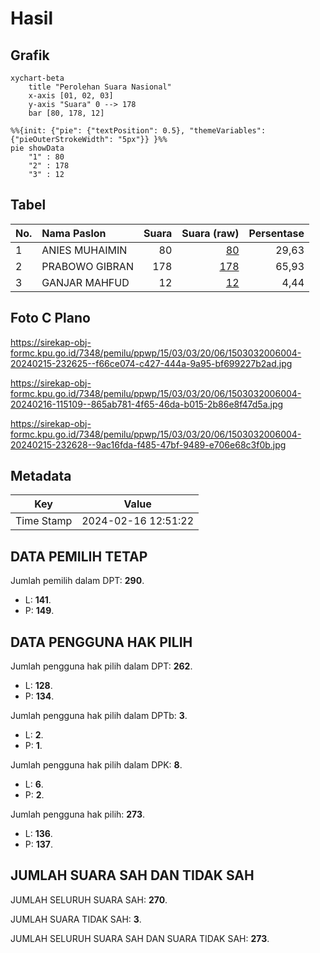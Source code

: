 # Hasil

## Grafik

```mermaid
xychart-beta
    title "Perolehan Suara Nasional"
    x-axis [01, 02, 03]
    y-axis "Suara" 0 --> 178
    bar [80, 178, 12]
```

```mermaid
%%{init: {"pie": {"textPosition": 0.5}, "themeVariables": {"pieOuterStrokeWidth": "5px"}} }%%
pie showData
    "1" : 80
    "2" : 178
    "3" : 12
```

## Tabel

| No. | Nama Paslon    | Suara | Suara (raw) | Persentase |
|:--- |:-------------- | -----:| -----------:| ----------:|
| 1   | ANIES MUHAIMIN | 80    | [80][p-1]   | 29,63      |
| 2   | PRABOWO GIBRAN | 178   | [178][p-2]  | 65,93      |
| 3   | GANJAR MAHFUD  | 12    | [12][p-3]   | 4,44       |


[p-1]: https://github.com/gigit-pemilu/pemilu-2024/blob/main/pilpres/hitung-suara/sub/15-jambi/sub/03-sarolangun/sub/03-sarolangun/sub/2006-sungai-abang/sub/004-tps/sub/paslon-1.txt
[p-2]: https://github.com/gigit-pemilu/pemilu-2024/blob/main/pilpres/hitung-suara/sub/15-jambi/sub/03-sarolangun/sub/03-sarolangun/sub/2006-sungai-abang/sub/004-tps/sub/paslon-2.txt
[p-3]: https://github.com/gigit-pemilu/pemilu-2024/blob/main/pilpres/hitung-suara/sub/15-jambi/sub/03-sarolangun/sub/03-sarolangun/sub/2006-sungai-abang/sub/004-tps/sub/paslon-3.txt

## Foto C Plano

https://sirekap-obj-formc.kpu.go.id/7348/pemilu/ppwp/15/03/03/20/06/1503032006004-20240215-232625--f66ce074-c427-444a-9a95-bf699227b2ad.jpg

https://sirekap-obj-formc.kpu.go.id/7348/pemilu/ppwp/15/03/03/20/06/1503032006004-20240216-115109--865ab781-4f65-46da-b015-2b86e8f47d5a.jpg

https://sirekap-obj-formc.kpu.go.id/7348/pemilu/ppwp/15/03/03/20/06/1503032006004-20240215-232628--9ac16fda-f485-47bf-9489-e706e68c3f0b.jpg


## Metadata

| Key        | Value               |
| ---------- | ------------------- |
| Time Stamp | 2024-02-16 12:51:22 |


## DATA PEMILIH TETAP

Jumlah pemilih dalam DPT: **290**.
 * L: **141**.
 * P: **149**.

## DATA PENGGUNA HAK PILIH

Jumlah pengguna hak pilih dalam DPT: **262**.
 * L: **128**.
 * P: **134**.

Jumlah pengguna hak pilih dalam DPTb: **3**.
 * L: **2**.
 * P: **1**.

Jumlah pengguna hak pilih dalam DPK: **8**.
 * L: **6**.
 * P: **2**.

Jumlah pengguna hak pilih: **273**.
 * L: **136**.
 * P: **137**.

## JUMLAH SUARA SAH DAN TIDAK SAH

JUMLAH SELURUH SUARA SAH: **270**.

JUMLAH SUARA TIDAK SAH: **3**.

JUMLAH SELURUH SUARA SAH DAN SUARA TIDAK SAH: **273**.


